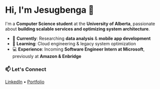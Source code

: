 # Hi, I'm Jesugbenga 👋  

I'm a **Computer Science student** at the **University of Alberta**, passionate about **building scalable services and optimizing system architecture**.

- 🔬 **Currently**: Researching **data analysis** & **mobile app development**
- 🌱 **Learning**: Cloud engineering & legacy system optimization
- 💻 **Experience**: Incoming **Software Engineer Intern at Microsoft**, previously at **Amazon & Enbridge**

### 📫 Let's Connect  
[LinkedIn](https://www.linkedin.com/in/jesugbenga-omoniwa) • [Portfolio](https://jesugbenga.github.io/)  

